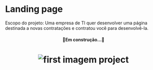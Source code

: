 # Landing page

Escopo do projeto: Uma empresa de TI quer desenvolver uma página destinada a novas contratações e contratou você para desenvolvê-la.

<h4 align="center">🚧Em construção...🚧</h3>

<h1 align="center">
  <img alt="first imagem project" title="first imagem project" src="https://github.com/Robson-Carvalho/TI-company-landing-page/blob/main/images/first%20image%20project.png?raw=true" />
</h1>

